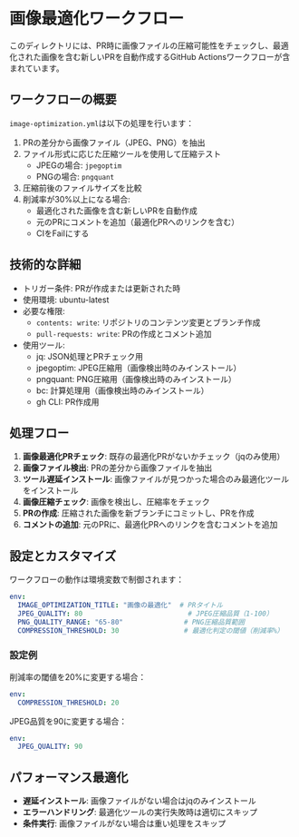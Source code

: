 # 画像最適化ワークフロー

このディレクトリには、PR時に画像ファイルの圧縮可能性をチェックし、最適化された画像を含む新しいPRを自動作成するGitHub Actionsワークフローが含まれています。

## ワークフローの概要

`image-optimization.yml`は以下の処理を行います：

1. PRの差分から画像ファイル（JPEG、PNG）を抽出
2. ファイル形式に応じた圧縮ツールを使用して圧縮テスト
   - JPEGの場合: `jpegoptim`
   - PNGの場合: `pngquant`
3. 圧縮前後のファイルサイズを比較
4. 削減率が30%以上になる場合:
   - 最適化された画像を含む新しいPRを自動作成
   - 元のPRにコメントを追加（最適化PRへのリンクを含む）
   - CIをFailにする

## 技術的な詳細

- トリガー条件: PRが作成または更新された時
- 使用環境: ubuntu-latest
- 必要な権限:
  - `contents: write`: リポジトリのコンテンツ変更とブランチ作成
  - `pull-requests: write`: PRの作成とコメント追加
- 使用ツール:
  - jq: JSON処理とPRチェック用
  - jpegoptim: JPEG圧縮用（画像検出時のみインストール）
  - pngquant: PNG圧縮用（画像検出時のみインストール）
  - bc: 計算処理用（画像検出時のみインストール）
  - gh CLI: PR作成用

## 処理フロー

1. **画像最適化PRチェック**: 既存の最適化PRがないかチェック（jqのみ使用）
2. **画像ファイル検出**: PRの差分から画像ファイルを抽出
3. **ツール遅延インストール**: 画像ファイルが見つかった場合のみ最適化ツールをインストール
4. **画像圧縮チェック**: 画像を検出し、圧縮率をチェック
5. **PRの作成**: 圧縮された画像を新ブランチにコミットし、PRを作成
6. **コメントの追加**: 元のPRに、最適化PRへのリンクを含むコメントを追加

## 設定とカスタマイズ

ワークフローの動作は環境変数で制御されます：

```yml
env:
  IMAGE_OPTIMIZATION_TITLE: "画像の最適化"  # PRタイトル
  JPEG_QUALITY: 80                          # JPEG圧縮品質（1-100）
  PNG_QUALITY_RANGE: "65-80"               # PNG圧縮品質範囲
  COMPRESSION_THRESHOLD: 30                # 最適化判定の閾値（削減率%）
```

### 設定例

削減率の閾値を20%に変更する場合：
```yml
env:
  COMPRESSION_THRESHOLD: 20
```

JPEG品質を90に変更する場合：
```yml
env:
  JPEG_QUALITY: 90
```

## パフォーマンス最適化

- **遅延インストール**: 画像ファイルがない場合はjqのみインストール
- **エラーハンドリング**: 最適化ツールの実行失敗時は適切にスキップ
- **条件実行**: 画像ファイルがない場合は重い処理をスキップ
